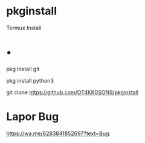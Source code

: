 # pkginstall
Termux Install

# • 
pkg Install git



pkg install python3


git clone https://github.com/OT4KK0SON9/pkginstall

# Lapor Bug 
https://wa.me/6283841852697?text=Bug:
